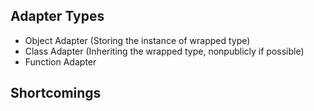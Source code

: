 ## Adapter Types
* Object Adapter (Storing the instance of wrapped type)
* Class Adapter (Inheriting the wrapped type, nonpublicly if possible)
* Function Adapter


## Shortcomings

